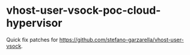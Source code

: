 # vhost-user-vsock-poc-cloud-hypervisor

Quick fix patches for https://github.com/stefano-garzarella/vhost-user-vsock.

